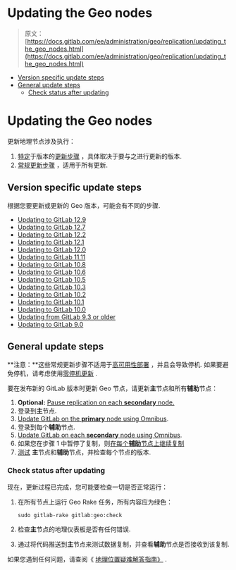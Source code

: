 # Updating the Geo nodes

> 原文：[https://docs.gitlab.com/ee/administration/geo/replication/updating_the_geo_nodes.html](https://docs.gitlab.com/ee/administration/geo/replication/updating_the_geo_nodes.html)

*   [Version specific update steps](#version-specific-update-steps)
*   [General update steps](#general-update-steps)
    *   [Check status after updating](#check-status-after-updating)

# Updating the Geo nodes[](#updating-the-geo-nodes-premium-only "Permalink")

更新地理节点涉及执行：

1.  [特定](#version-specific-update-steps)于版本的[更新步骤](#version-specific-update-steps) ，具体取决于要与之进行更新的版本.
2.  [常规更新步骤](#general-update-steps) ，适用于所有更新.

## Version specific update steps[](#version-specific-update-steps "Permalink")

根据您要更新或更新的 Geo 版本，可能会有不同的步骤.

*   [Updating to GitLab 12.9](version_specific_updates.html#updating-to-gitlab-129)
*   [Updating to GitLab 12.7](version_specific_updates.html#updating-to-gitlab-127)
*   [Updating to GitLab 12.2](version_specific_updates.html#updating-to-gitlab-122)
*   [Updating to GitLab 12.1](version_specific_updates.html#updating-to-gitlab-121)
*   [Updating to GitLab 12.0](version_specific_updates.html#updating-to-gitlab-120)
*   [Updating to GitLab 11.11](version_specific_updates.html#updating-to-gitlab-1111)
*   [Updating to GitLab 10.8](version_specific_updates.html#updating-to-gitlab-108)
*   [Updating to GitLab 10.6](version_specific_updates.html#updating-to-gitlab-106)
*   [Updating to GitLab 10.5](version_specific_updates.html#updating-to-gitlab-105)
*   [Updating to GitLab 10.3](version_specific_updates.html#updating-to-gitlab-103)
*   [Updating to GitLab 10.2](version_specific_updates.html#updating-to-gitlab-102)
*   [Updating to GitLab 10.1](version_specific_updates.html#updating-to-gitlab-101)
*   [Updating to GitLab 10.0](version_specific_updates.html#updating-to-gitlab-100)
*   [Updating from GitLab 9.3 or older](version_specific_updates.html#updating-from-gitlab-93-or-older)
*   [Updating to GitLab 9.0](version_specific_updates.html#updating-to-gitlab-90)

## General update steps[](#general-update-steps "Permalink")

**注意：**这些常规更新步骤不适用于[高可用性部署](https://docs.gitlab.com/omnibus/update/README.html) ，并且会导致停机. 如果要避免停机，请考虑使用[零停机更新](https://docs.gitlab.com/omnibus/update/README.html) .

要在发布新的 GitLab 版本时更新 Geo 节点，请更新**主**节点和所有**辅助**节点：

1.  **Optional:** [Pause replication on each **secondary** node.](./index.html#pausing-and-resuming-replication)
2.  登录到**主**节点.
3.  [Update GitLab on the **primary** node using Omnibus](https://docs.gitlab.com/omnibus/update/README.html).
4.  登录到每个**辅助**节点.
5.  [Update GitLab on each **secondary** node using Omnibus](https://docs.gitlab.com/omnibus/update/README.html).
6.  如果您在步骤 1 中暂停了复制，则[在每个**辅助**节点上继续复制](./index.html#pausing-and-resuming-replication)
7.  [测试](#check-status-after-updating) **主**节点和**辅助**节点，并检查每个节点的版本.

### Check status after updating[](#check-status-after-updating "Permalink")

现在，更新过程已完成，您可能要检查一切是否正常运行：

1.  在所有节点上运行 Geo Rake 任务，所有内容应为绿色：

    ```
    sudo gitlab-rake gitlab:geo:check 
    ```

2.  检查**主**节点的地理仪表板是否有任何错误.
3.  通过将代码推送到**主**节点来测试数据复制，并查看**辅助**节点是否接收到该复制.

如果您遇到任何问题，请查阅《 [地理位置疑难解答指南》](troubleshooting.html) .